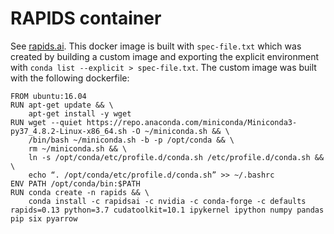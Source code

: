 # RAPIDS container

See [rapids.ai](https://rapids.ai/). This docker image is built with
`spec-file.txt` which was created by building a custom image and exporting
the explicit environment with `conda list --explicit > spec-file.txt`.
The custom image was built with the following dockerfile:

```
FROM ubuntu:16.04
RUN apt-get update && \
    apt-get install -y wget
RUN wget --quiet https://repo.anaconda.com/miniconda/Miniconda3-py37_4.8.2-Linux-x86_64.sh -O ~/miniconda.sh && \
    /bin/bash ~/miniconda.sh -b -p /opt/conda && \
    rm ~/miniconda.sh && \
    ln -s /opt/conda/etc/profile.d/conda.sh /etc/profile.d/conda.sh && \
    echo “. /opt/conda/etc/profile.d/conda.sh” >> ~/.bashrc
ENV PATH /opt/conda/bin:$PATH
RUN conda create -n rapids && \
    conda install -c rapidsai -c nvidia -c conda-forge -c defaults rapids=0.13 python=3.7 cudatoolkit=10.1 ipykernel ipython numpy pandas pip six pyarrow
```
